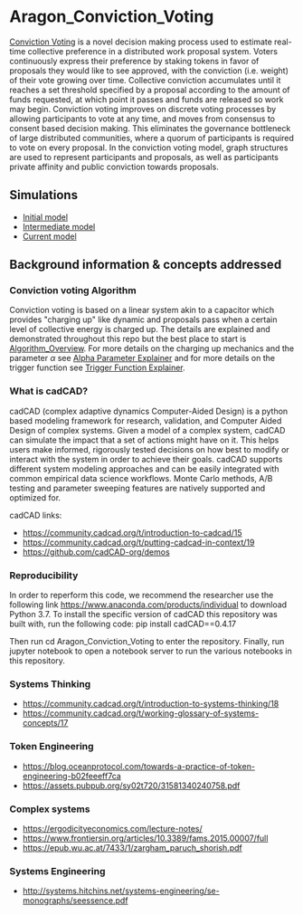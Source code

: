 # Aragon_Conviction_Voting

[Conviction Voting](https://medium.com/commonsstack/conviction-voting-a-novel-continuous-decision-making-alternative-to-governance-62e215ad2b3d) is a novel decision making process used to estimate real-time collective preference in a distributed work proposal system. Voters continuously express their preference by staking tokens in favor of proposals they would like to see approved, with the conviction (i.e. weight) of their vote growing over time. Collective conviction accumulates until it reaches a set threshold specified by a proposal according to the amount of funds requested, at which point it passes and funds are released so work may begin. Conviction voting improves on discrete voting processes by allowing participants to vote at any time, and moves from consensus to consent based decision making. This eliminates the governance bottleneck of large distributed communities, where a quorum of participants is required to vote on every proposal. In the conviction voting model, graph structures are used to represent participants and proposals, as well as participants private affinity and public conviction towards proposals.


## Simulations

* [Initial model](v1/Aragon_Conviction_Voting_Model.ipynb)
* [Intermediate model](v2/Aragon_Conviction_Voting_Model.ipynb)
* [Current model](v3/Aragon_Conviction_Voting_Model.ipynb)

## Background information & concepts addressed

### Conviction voting Algorithm
Conviction voting is based on a linear system akin to a capacitor which provides "charging up" like dynamic and proposals pass when a certain level of collective energy is charged up. The details are explained and demonstrated throughout this repo but the best place to start is [Algorithm_Overview](algorithm_overview.md). For more details on the charging up mechanics and the parameter $\alpha$ see [Alpha Parameter Explainer](Deriving_Alpha_and_parameters.ipynb) and for more details on the trigger function see [Trigger Function Explainer](Trigger_Function_Explanation.ipynb).

### What is cadCAD?
cadCAD (complex adaptive dynamics Computer-Aided Design) is a python based modeling framework for research, validation, and Computer Aided Design of complex systems. Given a model of a complex system, cadCAD can simulate the impact that a set of actions might have on it. This helps users make informed, rigorously tested decisions on how best to modify or interact with the system in order to achieve their goals. cadCAD supports different system modeling approaches and can be easily integrated with common empirical data science workflows. Monte Carlo methods, A/B testing and parameter sweeping features are natively supported and optimized for.

cadCAD links:
* https://community.cadcad.org/t/introduction-to-cadcad/15
* https://community.cadcad.org/t/putting-cadcad-in-context/19
* https://github.com/cadCAD-org/demos

### Reproducibility
In order to reperform this code, we recommend the researcher use the following link https://www.anaconda.com/products/individual to download Python 3.7. To install the specific version of cadCAD this repository was built with, run the following code:
pip install cadCAD==0.4.17

Then run cd Aragon_Conviction_Voting to enter the repository. Finally, run jupyter notebook to open a notebook server to run the various notebooks in this repository.


### Systems Thinking
* https://community.cadcad.org/t/introduction-to-systems-thinking/18
* https://community.cadcad.org/t/working-glossary-of-systems-concepts/17


### Token Engineering

* https://blog.oceanprotocol.com/towards-a-practice-of-token-engineering-b02feeeff7ca
* https://assets.pubpub.org/sy02t720/31581340240758.pdf

### Complex systems

* https://ergodicityeconomics.com/lecture-notes/
* https://www.frontiersin.org/articles/10.3389/fams.2015.00007/full
* https://epub.wu.ac.at/7433/1/zargham_paruch_shorish.pdf


### Systems Engineering

* http://systems.hitchins.net/systems-engineering/se-monographs/seessence.pdf
